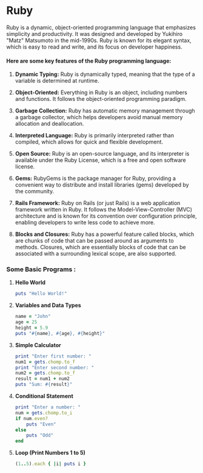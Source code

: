 # Ruby
Ruby is a dynamic, object-oriented programming language that emphasizes simplicity and productivity. It was designed and developed by Yukihiro "Matz" Matsumoto in the mid-1990s. Ruby is known for its elegant syntax, which is easy to read and write, and its focus on developer happiness.

#### Here are some key features of the Ruby programming language:

1. **Dynamic Typing:** Ruby is dynamically typed, meaning that the type of a variable is determined at runtime.

2. **Object-Oriented:** Everything in Ruby is an object, including numbers and functions. It follows the object-oriented programming paradigm.

3. **Garbage Collection:** Ruby has automatic memory management through a garbage collector, which helps developers avoid manual memory allocation and deallocation.

4. **Interpreted Language:** Ruby is primarily interpreted rather than compiled, which allows for quick and flexible development.

5. **Open Source:** Ruby is an open-source language, and its interpreter is available under the Ruby License, which is a free and open software license.

6. **Gems:** RubyGems is the package manager for Ruby, providing a convenient way to distribute and install libraries (gems) developed by the community.

7. **Rails Framework:** Ruby on Rails (or just Rails) is a web application framework written in Ruby. It follows the Model-View-Controller (MVC) architecture and is known for its convention over configuration principle, enabling developers to write less code to achieve more.

8. **Blocks and Closures:** Ruby has a powerful feature called blocks, which are chunks of code that can be passed around as arguments to methods. Closures, which are essentially blocks of code that can be associated with a surrounding lexical scope, are also supported.

### Some Basic Programs :

1. **Hello World**
   ```ruby
   puts "Hello World!"
   ```

2. **Variables and Data Types**
   ```ruby
   name = "John"
   age = 25
   height = 5.9
   puts "#{name}, #{age}, #{height}"
   ```

3. **Simple Calculator**
   ```ruby
   print "Enter first number: "
   num1 = gets.chomp.to_f
   print "Enter second number: "
   num2 = gets.chomp.to_f
   result = num1 + num2
   puts "Sum: #{result}"
   ```

4. **Conditional Statement**
   ```ruby
   print "Enter a number: "
   num = gets.chomp.to_i
   if num.even?
       puts "Even"
   else
       puts "Odd"
   end
   ```

5. **Loop (Print Numbers 1 to 5)**
   ```ruby
   (1..5).each { |i| puts i }
   ```
